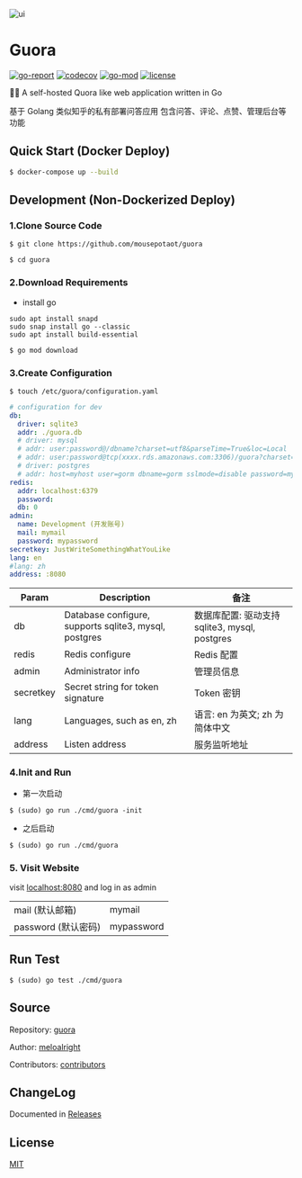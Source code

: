![ui](https://user-images.githubusercontent.com/11075892/90159118-80a65600-ddc2-11ea-91f4-b1afa0fe7818.png)

# Guora

[![go-report](https://goreportcard.com/badge/github.com/meloalright/guora)](https://goreportcard.com/report/github.com/meloalright/guora)
[![codecov](https://codecov.io/gh/meloalright/guora/branch/master/graph/badge.svg)](https://codecov.io/gh/meloalright/guora)
[![go-mod](https://img.shields.io/github/go-mod/go-version/meloalright/guora)](https://github.com/meloalright/guora)
[![license](https://img.shields.io/github/license/meloalright/guora)](https://opensource.org/licenses/MIT)

🖖🏻 A self-hosted Quora like web application written in Go

基于 Golang 类似知乎的私有部署问答应用 包含问答、评论、点赞、管理后台等功能

## Quick Start (Docker Deploy)

```sh
$ docker-compose up --build
```

## Development (Non-Dockerized Deploy)

### 1.Clone Source Code

```shell
$ git clone https://github.com/mousepotaot/guora

$ cd guora
```

### 2.Download Requirements

- install go

```
sudo apt install snapd
sudo snap install go --classic
sudo apt install build-essential
```

```shell
$ go mod download
```

### 3.Create Configuration

```shell
$ touch /etc/guora/configuration.yaml
```

```yaml
# configuration for dev
db:
  driver: sqlite3
  addr: ./guora.db
  # driver: mysql
  # addr: user:password@/dbname?charset=utf8&parseTime=True&loc=Local
  # addr: user:password@tcp(xxxx.rds.amazonaws.com:3306)/guora?charset=utf8&parseTime=True
  # driver: postgres
  # addr: host=myhost user=gorm dbname=gorm sslmode=disable password=mypassword
redis:
  addr: localhost:6379
  password:
  db: 0
admin:
  name: Development (开发账号)
  mail: mymail
  password: mypassword
secretkey: JustWriteSomethingWhatYouLike
lang: en
#lang: zh
address: :8080
```

| Param     | Description                                           | 备注                                          |
| --------- | ----------------------------------------------------- | --------------------------------------------- |
| db        | Database configure, supports sqlite3, mysql, postgres | 数据库配置: 驱动支持 sqlite3, mysql, postgres |
| redis     | Redis configure                                       | Redis 配置                                    |
| admin     | Administrator info                                    | 管理员信息                                    |
| secretkey | Secret string for token signature                     | Token 密钥                                    |
| lang      | Languages, such as en, zh                             | 语言: en 为英文; zh 为简体中文                |
| address   | Listen address                                        | 服务监听地址                                  |

### 4.Init and Run

- 第一次启动
```shell
$ (sudo) go run ./cmd/guora -init
```
- 之后启动
```shell
$ (sudo) go run ./cmd/guora 
```

### 5. Visit Website

visit [localhost:8080](http://localhost:8080) and log in as admin

|                     |            |
| ------------------- | ---------- |
| mail (默认邮箱)     | mymail     |
| password (默认密码) | mypassword |

## Run Test

```shell
$ (sudo) go test ./cmd/guora
```

## Source

Repository: [guora](https://github.com/meloalright/guora)

Author: [meloalright](https://github.com/meloalright)

Contributors: [contributors](https://github.com/meloalright/guora/graphs/contributors)

## ChangeLog

Documented in [Releases](https://github.com/meloalright/guora/releases)

## License

[MIT](https://opensource.org/licenses/MIT)
